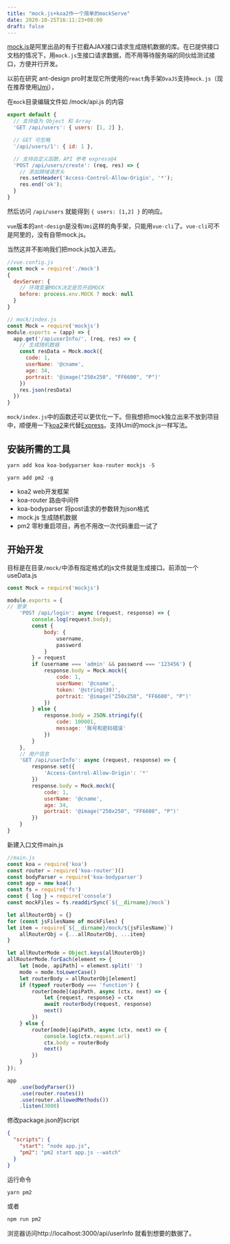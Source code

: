 ```yaml
---
title: "mock.js+koa2作一个简单的mockServe"
date: 2020-10-25T16:11:23+08:00
draft: false
---
```


[mock.js](http://mockjs.com/)是阿里出品的有于拦截AJAX接口请求生成随机数据的库。在已提供接口文档的情况下，用`mock.js`生接口请求数据，而不用等待服务端的同伙给测试接口，方便并行开发。

以前在研究 ant-design pro时发现它所使用的`react`角手架`DvaJS`支持`mock.js`（现在推荐使用[Umi](https://umijs.org/zh-CN)），

在`mock`目录编辑文件如 /mock/api.js 的内容

```js
export default {
  // 支持值为 Object 和 Array
  'GET /api/users': { users: [1, 2] },

  // GET 可忽略
  '/api/users/1': { id: 1 },

  // 支持自定义函数，API 参考 express@4
  'POST /api/users/create': (req, res) => {
    // 添加跨域请求头
    res.setHeader('Access-Control-Allow-Origin', '*');
    res.end('ok');
  }
}
```

然后访问 `/api/users` 就能得到 `{ users: [1,2] }` 的响应。

`vue`版本的`ant-design`是没有`Umi`这样的角手架，只能用`vue-cli`了。`vue-cli`可不是阿里的，没有自带mock.js。

当然这并不影响我们把mock.js加入进去。

```js
//vue.config.js
const mock = require('./mock')
{
  devServer: {
    // 环境变量MOCK决定是否开启MOCK
    before: process.env.MOCK ? mock: null
  }
}
```

```js
// mock/index.js
const Mock = require('mockjs')
module.exports = (app) => {
  app.get('/apiuserInfo/', (req, res) => {
    // 生成随机数据
    const resData = Mock.mock({
      code: 1,
      userName: '@cname',
      age: 34,
      portrait: '@image("250x250", "FF6600", "P")'
    })
    res.json(resData)
  })
}
```

`mock/index.js`中的函数还可以更优化一下。但我想把mock独立出来不放到项目中，顺便用一下[koa2](https://koa.bootcss.com/)来代替[Express](http://expressjs.com/)。支持Umi的mock.js一样写法。

## 安装所需的工具

```js
yarn add koa koa-bodyparser koa-router mockjs -S
```

```
yarn add pm2 -g
```

* koa2 web开发框架
* koa-router 路由中间件
* koa-bodyparser 将post请求的参数转为json格式
* mock.js 生成随机数据
* pm2 零秒重启项目，再也不用改一次代码重启一试了

## 开始开发

目标是在目录`/mock/`中添有指定格式的js文件就是生成接口。前添加一个useData.js

```js
const Mock = require('mockjs')

module.exports = {
// 登录
    'POST /api/login': async (request, response) => {
        console.log(request.body);
        const {
            body: {
                username,
                password    
            }
        } = request
        if (username === 'admin' && password === '123456') {
            response.body = Mock.mock({
                code: 1,
                userName: '@cname',
                token: '@string(30)',
                portrait: '@image("250x250", "FF6600", "P")'
            })    
        } else {
            response.body = JSON.stringify({
                code: 100001,
                message: '账号和密码错误'
            })
        }
    },
    // 用户信息
    'GET /api/userInfo': async (request, response) => {
        response.set({
            'Access-Control-Allow-Origin': '*'
        })
        response.body = Mock.mock({
            code: 1,
            userName: '@cname',
            age: 34,
            portrait: '@image("250x250", "FF6600", "P")'
        })
    }
}
```

新建入口文件main.js

```javascript
//main.js
const koa = require('koa')
const router = require('koa-router')()
const bodyParser = require('koa-bodyparser')
const app = new koa()
const fs = require('fs')
const { log } = require('console')
const mockFiles = fs.readdirSync(`${__dirname}/mock`)

let allRouterObj = {}
for (const jsFilesName of mockFiles) {
let item = require(`${__dirname}/mock/${jsFilesName}`)
    allRouterObj = {...allRouterObj, ...item}
}

let allRouterMode = Object.keys(allRouterObj)
allRouterMode.forEach(element => {
    let [mode, apiPath] = element.split(' ')
    mode = mode.toLowerCase()
    let routerBody = allRouterObj[element]
    if (typeof routerBody === 'function') {
        router[mode](apiPath, async (ctx, next) => {
            let {request, response} = ctx
            await routerBody(request, response)
            next()
        })
    } else {
        router[mode](apiPath, async (ctx, next) => {
            console.log(ctx.request.url)
            ctx.body = routerBody
            next()
        })
    }
});

app
    .use(bodyParser())
    .use(router.routes())
    .use(router.allowedMethods())
    .listen(3000)
```

修改package.json的script

```json
{
  "scripts": {
    "start": "node app.js",
    "pm2": "pm2 start app.js --watch"
  }
}
```

运行命令

```bash
yarn pm2
```

或者

```bash
npm run pm2
```

浏览器访问http://localhost:3000/api/userInfo 就看到想要的数据了。









